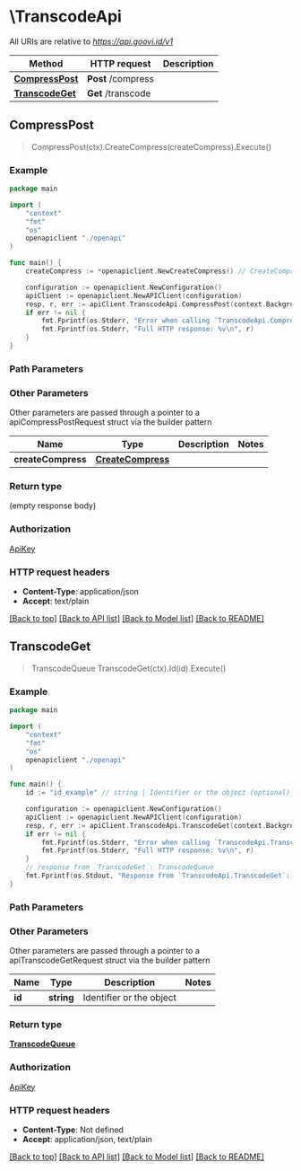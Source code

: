 # \TranscodeApi

All URIs are relative to *https://api.goovi.id/v1*

Method | HTTP request | Description
------------- | ------------- | -------------
[**CompressPost**](TranscodeApi.md#CompressPost) | **Post** /compress | 
[**TranscodeGet**](TranscodeApi.md#TranscodeGet) | **Get** /transcode | 



## CompressPost

> CompressPost(ctx).CreateCompress(createCompress).Execute()





### Example

```go
package main

import (
    "context"
    "fmt"
    "os"
    openapiclient "./openapi"
)

func main() {
    createCompress := *openapiclient.NewCreateCompress() // CreateCompress |  (optional)

    configuration := openapiclient.NewConfiguration()
    apiClient := openapiclient.NewAPIClient(configuration)
    resp, r, err := apiClient.TranscodeApi.CompressPost(context.Background()).CreateCompress(createCompress).Execute()
    if err != nil {
        fmt.Fprintf(os.Stderr, "Error when calling `TranscodeApi.CompressPost``: %v\n", err)
        fmt.Fprintf(os.Stderr, "Full HTTP response: %v\n", r)
    }
}
```

### Path Parameters



### Other Parameters

Other parameters are passed through a pointer to a apiCompressPostRequest struct via the builder pattern


Name | Type | Description  | Notes
------------- | ------------- | ------------- | -------------
 **createCompress** | [**CreateCompress**](CreateCompress.md) |  | 

### Return type

 (empty response body)

### Authorization

[ApiKey](../README.md#ApiKey)

### HTTP request headers

- **Content-Type**: application/json
- **Accept**: text/plain

[[Back to top]](#) [[Back to API list]](../README.md#documentation-for-api-endpoints)
[[Back to Model list]](../README.md#documentation-for-models)
[[Back to README]](../README.md)


## TranscodeGet

> TranscodeQueue TranscodeGet(ctx).Id(id).Execute()





### Example

```go
package main

import (
    "context"
    "fmt"
    "os"
    openapiclient "./openapi"
)

func main() {
    id := "id_example" // string | Identifier or the object (optional)

    configuration := openapiclient.NewConfiguration()
    apiClient := openapiclient.NewAPIClient(configuration)
    resp, r, err := apiClient.TranscodeApi.TranscodeGet(context.Background()).Id(id).Execute()
    if err != nil {
        fmt.Fprintf(os.Stderr, "Error when calling `TranscodeApi.TranscodeGet``: %v\n", err)
        fmt.Fprintf(os.Stderr, "Full HTTP response: %v\n", r)
    }
    // response from `TranscodeGet`: TranscodeQueue
    fmt.Fprintf(os.Stdout, "Response from `TranscodeApi.TranscodeGet`: %v\n", resp)
}
```

### Path Parameters



### Other Parameters

Other parameters are passed through a pointer to a apiTranscodeGetRequest struct via the builder pattern


Name | Type | Description  | Notes
------------- | ------------- | ------------- | -------------
 **id** | **string** | Identifier or the object | 

### Return type

[**TranscodeQueue**](TranscodeQueue.md)

### Authorization

[ApiKey](../README.md#ApiKey)

### HTTP request headers

- **Content-Type**: Not defined
- **Accept**: application/json, text/plain

[[Back to top]](#) [[Back to API list]](../README.md#documentation-for-api-endpoints)
[[Back to Model list]](../README.md#documentation-for-models)
[[Back to README]](../README.md)

